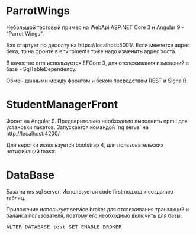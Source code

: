 # ParrotWings

<p>Небольшой тестовый пример на WebApi ASP.NET Core 3 и Angular 9 - "Parrot Wings".</p>
<p>Бэк стартует по дефолту на https://localhost:5001/. Если меняется адрес бека, то на фронте в enviroments тоже надо изменить адрес хоста.</p>
<p>В качестве orm используется EFCore 3, для отслеживания изменений в базе - SqlTableDependency.</p>
<p>Обмен данными между фронтом и беком посредством REST и SignalR.</p>

# StudentManagerFront

<p>Фронт на Angular 9. Предварительно необходимо выполнить npm i для установки пакетов. Запускается командой `ng serve` на http://localhost:4200/</p>
<p>Для верстки используется bootstrap 4, для пользовательских нотификаций toastr.</p>

# DataBase

<p>База на ms sql server. Используется code first подход к созданию таблиц.</p>
<p>Приложение использует service broker для отслеживания транзакций и баланса пользователя, поэтому его необходимо включить для базы:</p>
<pre>ALTER DATABASE test SET ENABLE_BROKER</pre>
